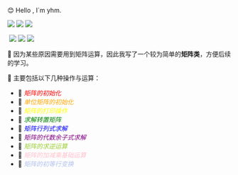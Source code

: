 :blush: Hello , I`m yhm.

![](https://img.shields.io/badge/Matrix-Calculate-green) 								![](https://img.shields.io/badge/Matrix-inverse_matrix-r)						 ![](https://img.shields.io/badge/Matrix-Inverse_Matrix-orange) 

​			![](https://img.shields.io/badge/Matrix-Det-purple) 												![](https://img.shields.io/badge/Matrix-Rank-pink)							![](https://img.shields.io/badge/Matrix-vector-blue)

:penguin: 因为某些原因需要用到矩阵运算，因此我写了一个较为简单的**矩阵类**，方便后续的学习。

:herb: 主要包括以下几种操作与运算：

- :traffic_light: <font color = red>*矩阵的初始化*</font>
- :traffic_light: <font color = orange>*单位矩阵的初始化*</font>
- :traffic_light: <font color = yellow>*矩阵的打印操作*</font>
- :traffic_light: <font color = green>*求解转置矩阵*</font>
- :traffic_light: <font color = blue>*矩阵行列式求解*</font>
- :traffic_light: <font color = purple>*矩阵的代数余子式求解*</font>
- :traffic_light: <font color = yellowgreen>*矩阵的求逆运算*</font>
- :traffic_light: <font color = pink>*矩阵的加减乘基础运算*</font>
- :traffic_light: <font color = blackred>*矩阵的初等行变换*</font>

